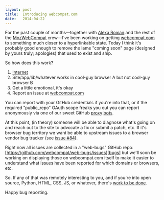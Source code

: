 ```yaml
---
layout: post
title:  Introducing webcompat.com
date:   2014-04-22
---
```


For the past couple of months&mdash;together with [Alexa Roman][alexa] and the rest of the [MozWebCompat][moz] crew&mdash;I've been working on getting [webcompat.com][wc] to something much closer to a hyperlinkable state. Today I think it's probably good enough to remove the lame "coming soon" page (designed by yours truly; apologies) that used to exist and ship.

So how does this work?

1) [Internet][surf]
2) Site/app/lib/whatever works in cool-guy browser A but not cool-guy browser B
3) Get a little emotional, it's okay
4) Report an issue at [webcompat.com][wc]

You can report with your GitHub credentials if you're into that, or if the required "public_repo" OAuth scope freaks you out you can report anonymously via one of our sweet GitHub [proxy][nep] [bots][gig].

At this point, (in theory) someone will be able to diagnose what's going on and reach out to the site to advocate a fix or submit a patch, etc. If it's browser bug territory we want be able to upstream issues to a browser vendor bug tracker (see [issue #84][84]).

Right now all issues are collected in a "web-bugs" GitHub repo: [https://github.com/webcompat/web-bugs/issues][bugs] but we'll soon be working on displaying those on webcompat.com itself to make it easier to understand what issues have been reported for which domains or browsers, etc.

So. If any of that was remotely interesting to you, and if you're into open source, Python, HTML, CSS, JS, or whatever, there's [work to be done][issues].

Happy bug reporting.

[wc]: http://webcompat.com
[alexa]: http://alexaroman.com/
[moz]: https://twitter.com/mozwebcompat
[issues]: https://github.com/webcompat/webcompat.com/issues?state=open
[bugs]: https://github.com/webcompat/web-bugs/issues
[surf]: https://miketaylr.com/posts/assets/surf.jpg
[84]: https://github.com/webcompat/webcompat.com/issues/84
[gig]: https://github.com/GIGANTOR
[nep]: https://github.com/Neptr